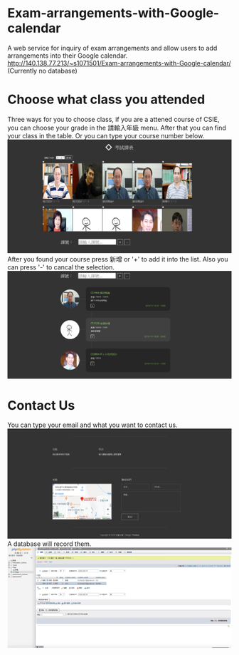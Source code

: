 # Exam-arrangements-with-Google-calendar
A web service for inquiry of exam arrangements and allow users to add arrangements into their Google calendar.
http://140.138.77.213/~s1071501/Exam-arrangements-with-Google-calendar/
(Currently no database)
# Choose what class you attended
Three ways for you to choose class, if you are a attened course of CSIE, you can choose your grade in the 請輸入年級 menu.
After that you can find your class in the table.
Or you can type your course number below.
![image](https://github.com/Com1t/Exam-arrangements-with-Google-calendar/blob/master/DEMO/001.png)
After you found your course press 新增 or '+' to add it into the list.
Also you can press '-' to cancal the selection.
![image](https://github.com/Com1t/Exam-arrangements-with-Google-calendar/blob/master/DEMO/004.png)
# Contact Us
You can type your email and what you want to contact us.
![image](https://github.com/Com1t/Exam-arrangements-with-Google-calendar/blob/master/DEMO/002.png)
A database will record them.
![image](https://github.com/Com1t/Exam-arrangements-with-Google-calendar/blob/master/DEMO/003.png)
